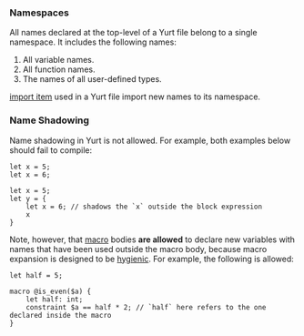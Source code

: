 ### Namespaces

All names declared at the top-level of a Yurt file belong to a single namespace. It includes the following names:

1. All variable names.
2. All function names.
3. The names of all user-defined types.

[import item](../items/imports.md) used in a Yurt file import new names to its namespace.

### Name Shadowing

Name shadowing in Yurt is not allowed. For example, both examples below should fail to compile:

```yurt
let x = 5;
let x = 6;
```

```yurt
let x = 5;
let y = {
    let x = 6; // shadows the `x` outside the block expression
    x
}
```

Note, however, that [macro](../items/macros.md) bodies **are allowed** to declare new variables with names that have been used outside the macro body, because macro expansion is designed to be [hygienic](../items/macros.md#hygiene). For example, the following is allowed:

```yurt
let half = 5;

macro @is_even($a) {
    let half: int;
    constraint $a == half * 2; // `half` here refers to the one declared inside the macro
}
```
